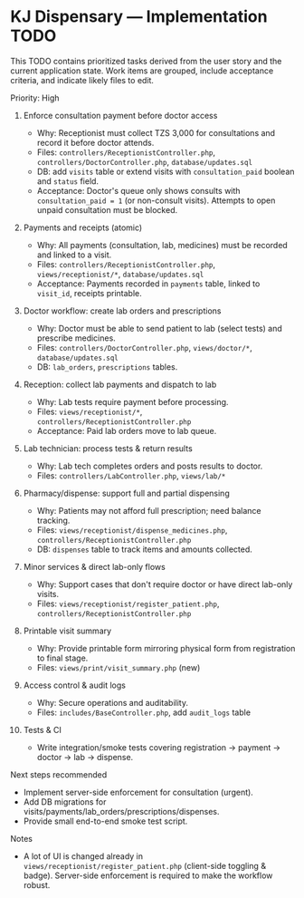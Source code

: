 # KJ Dispensary — Implementation TODO

This TODO contains prioritized tasks derived from the user story and the current application state. Work items are grouped, include acceptance criteria, and indicate likely files to edit.

Priority: High

1) Enforce consultation payment before doctor access
   - Why: Receptionist must collect TZS 3,000 for consultations and record it before doctor attends.
   - Files: `controllers/ReceptionistController.php`, `controllers/DoctorController.php`, `database/updates.sql`
   - DB: add `visits` table or extend visits with `consultation_paid` boolean and `status` field.
   - Acceptance: Doctor's queue only shows consults with `consultation_paid = 1` (or non-consult visits). Attempts to open unpaid consultation must be blocked.

2) Payments and receipts (atomic)
   - Why: All payments (consultation, lab, medicines) must be recorded and linked to a visit.
   - Files: `controllers/ReceptionistController.php`, `views/receptionist/*`, `database/updates.sql`
   - Acceptance: Payments recorded in `payments` table, linked to `visit_id`, receipts printable.

3) Doctor workflow: create lab orders and prescriptions
   - Why: Doctor must be able to send patient to lab (select tests) and prescribe medicines.
   - Files: `controllers/DoctorController.php`, `views/doctor/*`, `database/updates.sql`
   - DB: `lab_orders`, `prescriptions` tables.

4) Reception: collect lab payments and dispatch to lab
   - Why: Lab tests require payment before processing.
   - Files: `views/receptionist/*`, `controllers/ReceptionistController.php`
   - Acceptance: Paid lab orders move to lab queue.

5) Lab technician: process tests & return results
   - Why: Lab tech completes orders and posts results to doctor.
   - Files: `controllers/LabController.php`, `views/lab/*`

6) Pharmacy/dispense: support full and partial dispensing
   - Why: Patients may not afford full prescription; need balance tracking.
   - Files: `views/receptionist/dispense_medicines.php`, `controllers/ReceptionistController.php`
   - DB: `dispenses` table to track items and amounts collected.

7) Minor services & direct lab-only flows
   - Why: Support cases that don't require doctor or have direct lab-only visits.
   - Files: `views/receptionist/register_patient.php`, `controllers/ReceptionistController.php`

8) Printable visit summary
   - Why: Provide printable form mirroring physical form from registration to final stage.
   - Files: `views/print/visit_summary.php` (new)

9) Access control & audit logs
   - Why: Secure operations and auditability.
   - Files: `includes/BaseController.php`, add `audit_logs` table

10) Tests & CI
    - Write integration/smoke tests covering registration → payment → doctor → lab → dispense.

Next steps recommended
- Implement server-side enforcement for consultation (urgent).
- Add DB migrations for visits/payments/lab_orders/prescriptions/dispenses.
- Provide small end-to-end smoke test script.

Notes
- A lot of UI is changed already in `views/receptionist/register_patient.php` (client-side toggling & badge). Server-side enforcement is required to make the workflow robust.
